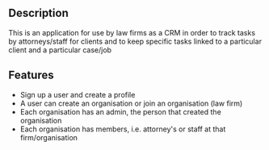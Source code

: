 ## Description

This is an application for use by law firms as a CRM in order to track tasks by attorneys/staff for clients and to keep specific tasks linked to a particular client and a particular case/job

## Features

  - Sign up a user and create a profile
  - A user can create an organisation or join an organisation (law firm)
  - Each organisation has an admin, the person that created the organisation
  - Each organisation has members, i.e. attorney's or staff at that firm/organisation
